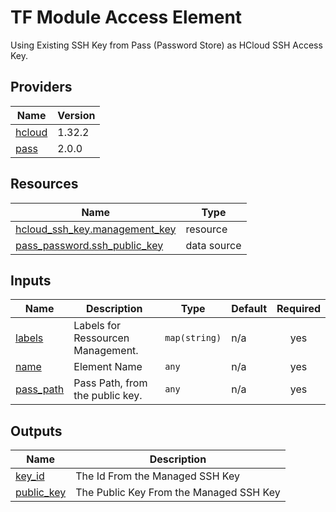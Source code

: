 # TF Module Access Element

Using Existing SSH Key from Pass (Password Store) as HCloud SSH Access Key.

## Providers

| Name | Version |
|------|---------|
| <a name="provider_hcloud"></a> [hcloud](#provider\_hcloud) | 1.32.2 |
| <a name="provider_pass"></a> [pass](#provider\_pass) | 2.0.0 |

## Resources

| Name | Type |
|------|------|
| [hcloud_ssh_key.management_key](https://registry.terraform.io/providers/hetznercloud/hcloud/1.32.2/docs/resources/ssh_key) | resource |
| [pass_password.ssh_public_key](https://registry.terraform.io/providers/camptocamp/pass/2.0.0/docs/data-sources/password) | data source |

## Inputs

| Name | Description | Type | Default | Required |
|------|-------------|------|---------|:--------:|
| <a name="input_labels"></a> [labels](#input\_labels) | Labels for Ressourcen Management. | `map(string)` | n/a | yes |
| <a name="input_name"></a> [name](#input\_name) | Element Name | `any` | n/a | yes |
| <a name="input_pass_path"></a> [pass\_path](#input\_pass\_path) | Pass Path, from the public key. | `any` | n/a | yes |

## Outputs

| Name | Description |
|------|-------------|
| <a name="output_key_id"></a> [key\_id](#output\_key\_id) | The Id From the Managed SSH Key |
| <a name="output_public_key"></a> [public\_key](#output\_public\_key) | The Public Key From the Managed SSH Key |
